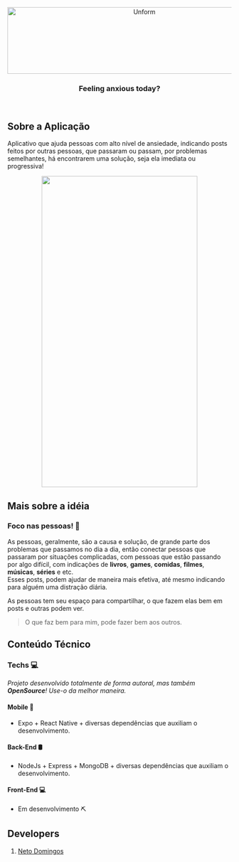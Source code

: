 <p align="center">	
  <img src="https://user-images.githubusercontent.com/49910898/77866050-b37ef180-7207-11ea-8c6b-4e2b1bbfecf5.png" height="150" width="600" alt="Unform" />
</p>	
<h3 align="center">	
   	Feeling anxious today?
</h3>	

<br>	

## Sobre a Aplicação	
Aplicativo que ajuda pessoas com alto nível de ansiedade, indicando posts feitos por outras pessoas, que passaram ou passam, por problemas semelhantes, há encontrarem uma solução, seja ela imediata ou progressiva!

<p align="center">
<img src="https://github.com/netodomingos/Feel/blob/master/feel.gif" width="350" height="700"  />
</p>


## Mais sobre a idéia

### Foco nas pessoas! 👥	
As pessoas, geralmente, são a causa e solução, de grande parte dos problemas que passamos no dia a dia, então conectar pessoas que passaram por situações complicadas, com pessoas que estão passando por algo difícil, com indicações de **livros**, **games**, **comidas**, **filmes**, **músicas**, **séries** e etc.  
Esses posts, podem ajudar de maneira mais efetiva, até mesmo indicando para alguém uma distração diária.

As pessoas tem seu espaço para compartilhar, o que fazem elas bem em posts e outras podem ver.

> O que faz bem para mim, pode fazer bem aos outros.

## Conteúdo Técnico

### Techs 💻
*Projeto desenvolvido totalmente de forma autoral, mas também **OpenSource**! Use-o da melhor maneira.*

#### Mobile 📱
* Expo + React Native + diversas dependências que auxiliam o desenvolvimento.
#### Back-End 🛢
* NodeJs + Express + MongoDB + diversas dependências que auxiliam o desenvolvimento.
#### Front-End 💻
* Em desenvolvimento ⛏


## Developers	
1. [Neto Domingos](https://github.com/netodomingos)	
